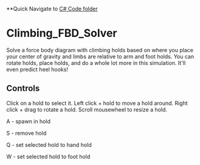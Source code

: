 **Quick Navigate to [C# Code folder](https://github.com/ArcaneWizard/Climbing_FBD_Solver/tree/master/Assets/Scripts)

# Climbing_FBD_Solver
Solve a force body diagram with climbing holds based on where you place your center of gravity and limbs are relative to arm and foot holds. You can rotate holds, place holds, and do a whole lot more in this simulation.
It'll even predict heel hooks!

## Controls

Click on a hold to select it. Left click + hold to move a hold around. Right click + drag to rotate a hold. Scroll mousewheel to resize a hold.

A - spawn in hold

S - remove hold

Q - set selected hold to hand hold

W - set selected hold to foot hold
